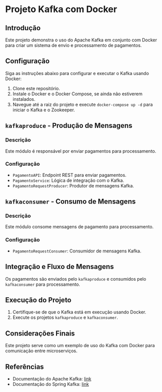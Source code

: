 # Projeto Kafka com Docker

## Introdução
Este projeto demonstra o uso do Apache Kafka em conjunto com Docker para criar um sistema de envio e processamento de pagamentos.

## Configuração
Siga as instruções abaixo para configurar e executar o Kafka usando Docker:

1. Clone este repositório.
2. Instale o Docker e o Docker Compose, se ainda não estiverem instalados.
3. Navegue até a raiz do projeto e execute `docker-compose up -d` para iniciar o Kafka e o Zookeeper.

## `kafkaproduce` - Produção de Mensagens
### Descrição
Este módulo é responsável por enviar pagamentos para processamento.

### Configuração
- `PagamentoAPI`: Endpoint REST para enviar pagamentos.
- `PagamentoService`: Lógica de integração com o Kafka.
- `PagamentoRequestProducer`: Produtor de mensagens Kafka.

## `kafkaconsumer` - Consumo de Mensagens
### Descrição
Este módulo consome mensagens de pagamento para processamento.

### Configuração
- `PagamentoRequestConsumer`: Consumidor de mensagens Kafka.

## Integração e Fluxo de Mensagens
Os pagamentos são enviados pelo `kafkaproduce` e consumidos pelo `kafkaconsumer` para processamento.

## Execução do Projeto
1. Certifique-se de que o Kafka está em execução usando Docker.
2. Execute os projetos `kafkaproduce` e `kafkaconsumer`.

## Considerações Finais
Este projeto serve como um exemplo de uso do Kafka com Docker para comunicação entre microserviços.

## Referências
- Documentação do Apache Kafka: [link](https://kafka.apache.org/documentation/)
- Documentação do Spring Kafka: [link](https://docs.spring.io/spring-kafka/docs/current/reference/html/)
